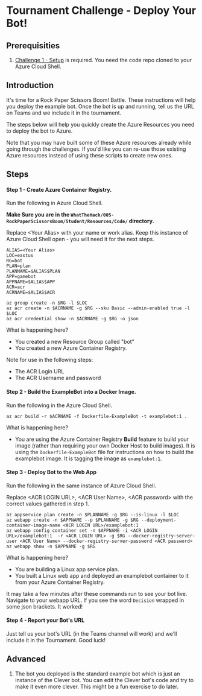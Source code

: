 # Tournament Challenge - Deploy Your Bot!

## Prerequisities

1. [Challenge 1 - Setup](./Setup.md) is required. You need the code repo cloned to your Azure Cloud Shell.

## Introduction

It's time for a Rock Paper Scissors Boom! Battle. These instructions will help you deploy the example bot. Once the bot is up and running, tell us the URL on Teams and we include it in the tournament.

The steps below will help you quickly create the Azure Resources you need to deploy the bot to Azure.

Note that you may have built some of these Azure resources already while going through the challenges. If you'd like you can re-use those existing Azure resources instead of using these scripts to create new ones.

## Steps

#### Step 1 - Create Azure Container Registry.

Run the following in Azure Cloud Shell.

**Make Sure you are in the `WhatTheHack/005-RockPaperScissorsBoom/Student/Resources/Code/` directory.**

Replace &lt;Your Alias&gt; with your name or work alias. Keep this instance of Azure Cloud Shell open - you will need it for the next steps.

```
ALIAS=<Your Alias>
LOC=eastus
RG=bot
PLAN=plan
PLANNAME=$ALIAS$PLAN
APP=gamebot
APPNAME=$ALIAS$APP
ACR=acr
ACRNAME=$ALIAS$ACR

az group create -n $RG -l $LOC
az acr create -n $ACRNAME -g $RG --sku Basic --admin-enabled true -l $LOC
az acr credential show -n $ACRNAME -g $RG -o json
```

What is happening here?
* You created a new Resource Group called "bot"
* You created a new Azure Container Registry.

Note for use in the following steps:
* The ACR Login URL
* The ACR Username and password

#### Step 2 - Build the ExampleBot into a Docker Image.

Run the following in the Azure Cloud Shell.

```
az acr build -r $ACRNAME -f Dockerfile-ExampleBot -t examplebot:1 .
```
What is happening here?
* You are using the Azure Container Registry **Build** feature to build your image (rather than requiring your own Docker Host to build images). It is using the `Dockerfile-ExampleBot` file for instructions on how to build the examplebot image. It is tagging the image as `examplebot:1`.

#### Step 3 - Deploy Bot to the Web App

Run the following in the same instance of Azure Cloud Shell.

Replace &lt;ACR LOGIN URL&gt;, &lt;ACR User Name&gt;, &lt;ACR password&gt; with the correct values gathered in step 1.

```
az appservice plan create -n $PLANNAME -g $RG --is-linux -l $LOC
az webapp create -n $APPNAME --p $PLANNAME -g $RG --deployment-container-image-name <ACR LOGIN URL>/examplebot:1
az webapp config container set -n $APPNAME -i <ACR LOGIN URL>/examplebot:1  -r <ACR LOGIN URL> -g $RG --docker-registry-server-user <ACR User Name> --docker-registry-server-password <ACR password>
az webapp show -n $APPNAME -g $RG
```
What is happening here?
* You are building a Linux app service plan.
* You built a Linux web app and deployed an examplebot container to it from your Azure Container Registry.

It may take a few minutes after these commands run to see your bot live. Navigate to your webapp URL. If you see the word `Decision` wrapped in some json brackets. It worked!

#### Step 4 - Report your Bot's URL

Just tell us your bot's URL (in the Teams channel will work) and we'll include it in the Tournament. Good luck!

## Advanced

1. The bot you deployed is the standard example bot which is just an instance of the Clever bot. You can edit the Clever bot's code and try to make it even more clever. This might be a fun exercise to do later.
